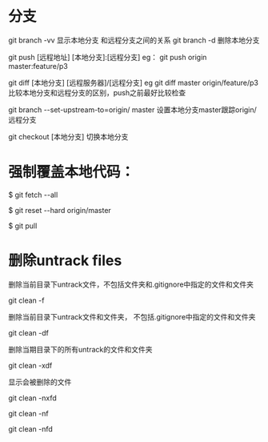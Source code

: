# 分支 
git branch -vv  显示本地分支 和远程分支之间的关系 
git branch -d <BranchName>  删除本地分支

git push [远程地址]  [本地分支]:[远程分支]  eg： git push origin master:feature/p3 

git diff [本地分支]  [远程服务器]/[远程分支]  eg  git diff  master origin/feature/p3  比较本地分支和远程分支的区别，push之前最好比较检查 

git branch --set-upstream-to=origin/<branch> master  设置本地分支master跟踪origin/<branch>远程分支
 
git checkout [本地分支]  切换本地分支

# 强制覆盖本地代码：
$ git fetch --all

$ git reset --hard origin/master 

$ git pull

# 删除untrack files

 删除当前目录下untrack文件，不包括文件夹和.gitignore中指定的文件和文件夹
 
 git clean -f

 删除当前目录下untrack文件和文件夹， 不包括.gitignore中指定的文件和文件夹
 
  git clean -df

删除当期目录下的所有untrack的文件和文件夹

git clean -xdf

显示会被删除的文件

git clean -nxfd

git clean -nf

git clean -nfd
